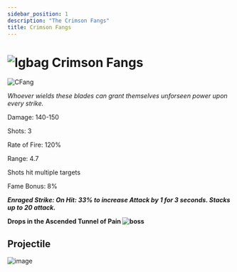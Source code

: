 ```yaml
---
sidebar_position: 1
description: "The Crimson Fangs"
title: Crimson Fangs
---
```


# ![lgbag](https://media.discordapp.net/attachments/1026159786313650256/1045193424116133948/Legendary_Bag.png?width=67&height=67) Crimson Fangs

![CFang](https://i.imgur.com/pcp26pb.png)

<i>Whoever wields these blades can grant themselves unforseen power upon every strike.</i>

Damage: 140-150

Shots: 3

Rate of Fire: 120% 

Range: 4.7

Shots hit multiple targets


Fame Bonus: 8%

***Enraged Strike: On Hit: 33% to increase Attack by 1 for 3 seconds. Stacks up to 20 attack.***

**Drops in the Ascended Tunnel of Pain ![boss](https://media.discordapp.net/attachments/1160413917747617853/1160414185302265876/Allseeing_Horror.png?ex=653492ed&is=65221ded&hm=f8b19188fae75dbb7167842e79d20bf27fcd278fc59de4d478b73e9d6d733428&=&width=190&height=176)**

## Projectile

![image](https://cdn.discordapp.com/attachments/1160376179996496013/1170801862686036040/crim_blades.gif?ex=6591bc34&is=657f4734&hm=497668c4c6f5348aa8a472a44cee9950b8ba0a6abb4d0947d10c5c305301d5d5&)
